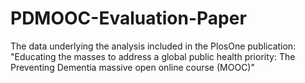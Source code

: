 # PDMOOC-Evaluation-Paper
The data underlying the analysis included in the PlosOne publication: "Educating the masses to address a global public health priority: The Preventing Dementia massive open online course (MOOC)"

